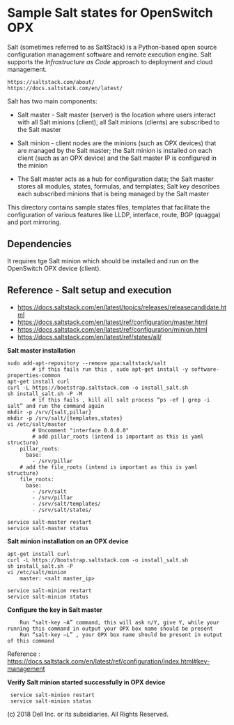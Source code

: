 Sample Salt states for OpenSwitch OPX
========================================
Salt (sometimes referred to as SaltStack) is a Python-based open source configuration management software and remote execution engine. Salt supports the *Infrastructure as Code* approach to deployment and cloud management.

    https://saltstack.com/about/
	https://docs.saltstack.com/en/latest/

Salt has two main components:

- Salt master - Salt master (server) is the location where users interact with all Salt minions (client); all Salt minions (clients) are subscribed to the Salt master

- Salt minion - client nodes are the minions (such as OPX devices) that are managed by the Salt master; the Salt minion is installed on each client (such as an OPX device) and the Salt master IP is configured in the minion

- The Salt master acts as a hub for configuration data; the Salt master stores all modules, states, formulas, and templates; Salt key describes each subscribed minions that is being managed by the Salt master

This directory contains sample states files, templates that facilitate the configuration of various features like LLDP, interface, route, BGP (quagga) and port mirroring.


Dependencies
------------
It requires tge Salt minion which should be installed and run on the OpenSwitch OPX device (client).

Reference - Salt setup and execution
------------------------------------

- https://docs.saltstack.com/en/latest/topics/releases/releasecandidate.html
- https://docs.saltstack.com/en/latest/ref/configuration/master.html
- https://docs.saltstack.com/en/latest/ref/configuration/minion.html
- https://docs.saltstack.com/en/latest/ref/states/all/

**Salt master installation**

    sudo add-apt-repository --remove ppa:saltstack/salt
            # if this fails run this , sudo apt-get install -y software-properties-common
    apt-get install curl
    curl -L https://bootstrap.saltstack.com -o install_salt.sh
    sh install_salt.sh -P -M
            # if this fails , kill all salt process “ps -ef | grep -i salt” and run the command again
    mkdir -p /srv/{salt,pillar}
    mkdir -p /srv/salt/{templates,states}
    vi /etc/salt/master
            # Uncomment "interface 0.0.0.0"
            # add pillar_roots (intend is important as this is yaml structure)
        pillar_roots:
		  base:
		    - /srv/pillar
	    # add the file_roots (intend is important as this is yaml structure)
        file_roots:
          base:
            - /srv/salt
	        - /srv/pillar
            - /srv/salt/templates/
            - /srv/salt/states/

    service salt-master restart
    service salt-master status
	
**Salt minion installation on an OPX device**

    apt-get install curl
    curl -L https://bootstrap.saltstack.com -o install_salt.sh
    sh install_salt.sh -P
    vi /etc/salt/minion
        master: <salt master_ip>

    service salt-minion restart
    service salt-minion status

**Configure the key in Salt master**

        Run “salt-key –A” command, this will ask n/Y, give Y, while your running this command in output your OPX box name should be present
        Run “salt-key –L” , your OPX box name should be present in output of this command
	
Reference : https://docs.saltstack.com/en/latest/ref/configuration/index.html#key-management

**Verify Salt minion started successfully in OPX device**

     service salt-minion restart
     service salt-minion status

(c) 2018 Dell Inc. or its subsidiaries. All Rights Reserved.
